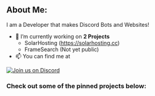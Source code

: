 ## About Me:

I am a Developer that makes Discord Bots and Websites!
- 🔭 I’m currently working on **2 Projects**
  - SolarHosting (https://solarhosting.cc)
  - FrameSearch (Not yet public)
- 📫 You can find me at 

[![Join us on Discord](https://invidget.switchblade.xyz/UU8WccFRU2?theme=dark)](https://discord.gg/UU8WccFRU2)

### Check out some of the pinned projects below:

